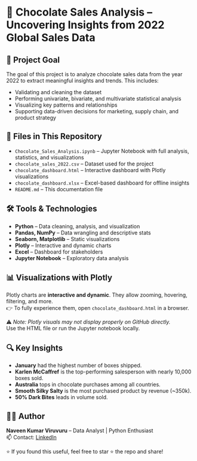 # 🍫 Chocolate Sales Analysis – Uncovering Insights from 2022 Global Sales Data

## 📌 Project Goal
The goal of this project is to analyze chocolate sales data from the year 2022 to extract meaningful insights and trends. This includes:
- Validating and cleaning the dataset
- Performing univariate, bivariate, and multivariate statistical analysis
- Visualizing key patterns and relationships
- Supporting data-driven decisions for marketing, supply chain, and product strategy


## 📁 Files in This Repository

- `Chocolate_Sales_Analysis.ipynb` – Jupyter Notebook with full analysis, statistics, and visualizations
- `chocolate_sales_2022.csv` – Dataset used for the project
- `chocolate_dashboard.html` – Interactive dashboard with Plotly visualizations
- `chocolate_dashboard.xlsx` – Excel-based dashboard for offline insights
- `README.md` – This documentation file


## 🛠 Tools & Technologies

- **Python** – Data cleaning, analysis, and visualization
- **Pandas, NumPy** – Data wrangling and descriptive stats
- **Seaborn, Matplotlib** – Static visualizations
- **Plotly** – Interactive and dynamic charts
- **Excel** – Dashboard for stakeholders
- **Jupyter Notebook** – Exploratory data analysis


## 📊 Visualizations with Plotly

Plotly charts are **interactive and dynamic**. They allow zooming, hovering, filtering, and more.  
👉 To fully experience them, open `chocolate_dashboard.html` in a browser.

⚠️ *Note: Plotly visuals may not display properly on GitHub directly.*  
Use the HTML file or run the Jupyter notebook locally.


## 🔍 Key Insights

- **January** had the highest number of boxes shipped.
- **Karlen McCaffref** is the top-performing salesperson with nearly 10,000 boxes sold.
- **Australia** tops in chocolate purchases among all countries.
- **Smooth Silky Salty** is the most purchased product by revenue (~350k).
- **50% Dark Bites** leads in volume sold.

## 🙋‍♂️ Author

**Naveen Kumar Viruvuru** – Data Analyst | Python Enthusiast  
📫 Contact: [LinkedIn](https://www.linkedin.com/in/naveen-kumar-viruvuru/)


⭐️ If you found this useful, feel free to star ⭐ the repo and share!

